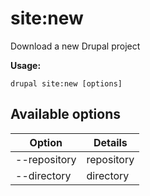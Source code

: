 # site:new
Download a new Drupal project

**Usage:**
```
drupal site:new [options]
```

## Available options
Option | Details
-------|-------------
--repository | repository
--directory | directory
